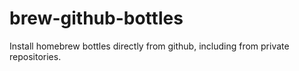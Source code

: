 # brew-github-bottles
Install homebrew bottles directly from github, including from private repositories.
